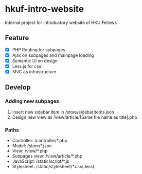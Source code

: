 # hkuf-intro-website
Internal project for introductory website of HKU Fellows
## Feature
- [X] PHP Routing for subpages
- [X] Ajax on subpages and mainpage loading
- [X] Semantic UI on design
- [X] Less.js for css
- [X] MVC as infrastructure
## Develop
### Adding new subpages
1. Insert new sidebar item in /store/sidebarItems.json
2. Design new view as /view/article/[Same file name as title].php
### Paths
- Controller: /controller/*.php
- Model: /store/*.json
- View: /view/*.php
- Subpages view: /view/article/*.php
- JavaScript: /static/script/*.js
- Stylesheet: /static/stylesheet/*.css(.less)
